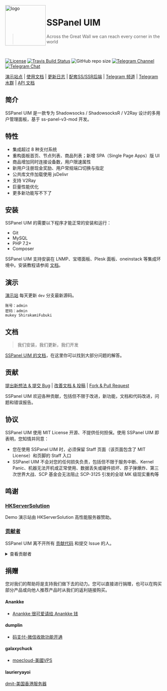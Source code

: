<img src="https://cdn.jsdelivr.net/npm/skx@0.1.3/img/uim-logo-round.png" alt="logo" width="130" height="130" align="left" />

<h1>SSPanel UIM</h1>

> Across the Great Wall we can reach every corner in the world

<br/>

[![License](https://img.shields.io/github/license/Anankke/SSPanel-Uim?style=flat-square)](https://github.com/Anankke/SSPanel-Uim/blob/dev/LICENSE)
[![Travis Build Status](https://img.shields.io/travis/Anankke/SSPanel-UIM/master.svg?style=flat-square)](https://travis-ci.org/Anankke/SSPanel-Uim)
![GitHub repo size](https://img.shields.io/github/repo-size/anankke/sspanel-uim?style=flat-square&color=328657)
[![Telegram Channel](https://img.shields.io/badge/news-t.me%2Fsspanel_uim-0d86d7?style=flat-square)](https://t.me/sspanel_uim)
[![Telegram Chat](https://img.shields.io/badge/chat-t.me%2Fssunion-0d86d7?style=flat-square)](https://t.me/ssunion)

[演示站点](https://sspanel.host) | [使用文档](https://wiki.sspanel.host) | [更新日志](https://github.com/Anankke/SSPanel-Uim/releases) | [配套SS/SSR后端](https://github.com/Anankke/shadowsocks-mod) | [Telegram 频道](https://t.me/sspanel_uim) | [Telegram 水群](https://t.me/ssunion) | [API 文档](https://marcosteam.gitbook.io/sspanel-api/)

## 简介

SSPanel UIM 是一款专为 Shadowsocks / ShadowsocksR / V2Ray 设计的多用户管理面板，基于 ss-panel-v3-mod 开发。

## 特性

- 集成超过 8 种支付系统
- 重构面板首页、节点列表、商品列表；新增 SPA（Single Page Apps）版 UI
- 商品增加同时连接设备数，用户限速属性
- 新用户注册现金奖励、用户常规端口切换与指定
- 公共库文件加载使用 jsDelivr
- 支持 V2Ray
- 巨量性能优化
- 更多新功能写不下了

## 安装

SSPanel UIM 的需要以下程序才能正常的安装和运行：

- Git
- MySQL
- PHP 7.2+
- Composer

SSPanel UIM 支持安装在 LNMP、宝塔面板、Plesk 面板、oneinstack 等集成环境中。安装教程请参阅 [文档](https://wiki.sspanel.host)。

## 演示

[演示站](https://sspanel.host) 每天更新 `dev` 分支最新源码。

```
账号：admin
密码：admin
mukey ShirakamiFubuki
```

## 文档

> 我们安装，我们更新，我们开发

[SSPanel UIM 的文档](https://wiki.sspanel.host)，在这里你可以找到大部分问题的解答。

## 贡献

[提出新想法 & 提交 Bug](https://github.com/Anankke/SSPanel-Uim/issues/new) | [改善文档 & 投稿](https://github.com/sspanel-uim/Wiki) | [Fork & Pull Request](https://github.com/Anankke/SSPanel-Uim/fork)

SSPanel UIM 欢迎各种贡献，包括但不限于改进，新功能，文档和代码改进，问题和错误报告。

## 协议

SSPanel UIM 使用 MIT License 开源、不提供任何担保。使用 SSPanel UIM 即表明，您知情并同意：

- 您在使用 SSPanel UIM 时，必须保留 Staff 页面（该页面包含了 MIT License）和页脚的 Staff 入口
- SSPanel UIM 不会对您的任何损失负责，包括但不限于服务中断、Kernel Panic、机器无法开机或正常使用、数据丢失或硬件损坏、原子弹爆炸、第三次世界大战、SCP 基金会无法阻止 SCP-3125 引发的全球 MK 级现实重构等


## 鸣谢

### [HKServerSolution](https://www.hkserversolution.net/aff.php?aff=5)

Demo 演示站由 HKServerSolution 高性能服务器赞助。

### [贡献者](https://github.com/Anankke/SSPanel-Uim/graphs/contributors)

SSPanel UIM 离不开所有 [贡献代码](https://github.com/Anankke/SSPanel-Uim/graphs/contributors) 和提交 Issue 的人。

<details>
<summary>查看贡献者</summary>

#### [Anankke](https://github.com/Anankke)

- 面板现 **维护者**

#### [galaxychuck](https://github.com/galaxychuck)

- 面板 **原作者**

##### [dumplin](https://github.com/dumplin233)

- 码支付对接 + 码支付当面付二合一
- 为面板加入 AFF 链接功能
- 商品增加限速和限制 ip 属性
- 多端口订阅
- 解决用户列表加载缓慢历史遗留问题

##### [RinSAMA](https://github.com/mxihan)

- 整理分类 config.php
- 美观性调整
- 客服系统优化

##### [miku](https://github.com/xcxnig)

- 美观和性能优化

##### [Tony Zou](https://github.com/ZJY2003)

- 为公告增加群发邮件功能
- 节点负载情况显示&用户账户过期在首页弹窗提醒
- 增加返利列表

[**Indexyz**](https://github.com/Indexyz)

- 为面板增加 v2Ray 功能

[**NeverBehave**](https://github.com/NeverBehave)

- 添加 Telegram OAuth

[**CGDF**](https://github.com/TheCGDF)

- xcat 一键 update
- 用户列表分页加载

[**CHEN**](https://github.com/ChenSee)

- 免签约支付宝与微信，自带监听，不需第三方软件，直接到个人账户

[**laurieryayoi**](https://github.com/laurieryayoi)

- 重做美化UI（~~援交~~圆角化）
- 新版 Vue(SPA) 版界面
- 重写节点列表，支持分级显示所有级别节点

[**Sukka**](https://github.com/SukkaW)

- Travis CI 持续集成
- 单元测试
- 全站 JavaScript 重写
- 新版 Wiki 的搭建和维护

</details>

## 捐赠

您对我们的帮助将是支持我们做下去的动力。您可以直接进行捐赠，也可以在购买部分产品或向他人推荐产品时从我们的返利链接购买。

#### Anankke

- [Anankke 很可爱请给 Anankke 钱](https://t.me/anankke/7)

#### dumplin

- [码支付-微信收款功能开通](https://codepay.fateqq.com/i/39756)

#### galaxychuck

- [moecloud-美國VPS](https://lite.moe/aff.php?aff=56)

#### laurieryayoi

[dmit-美国香港服务器](https://www.dmit.io/aff.php?aff=912)

